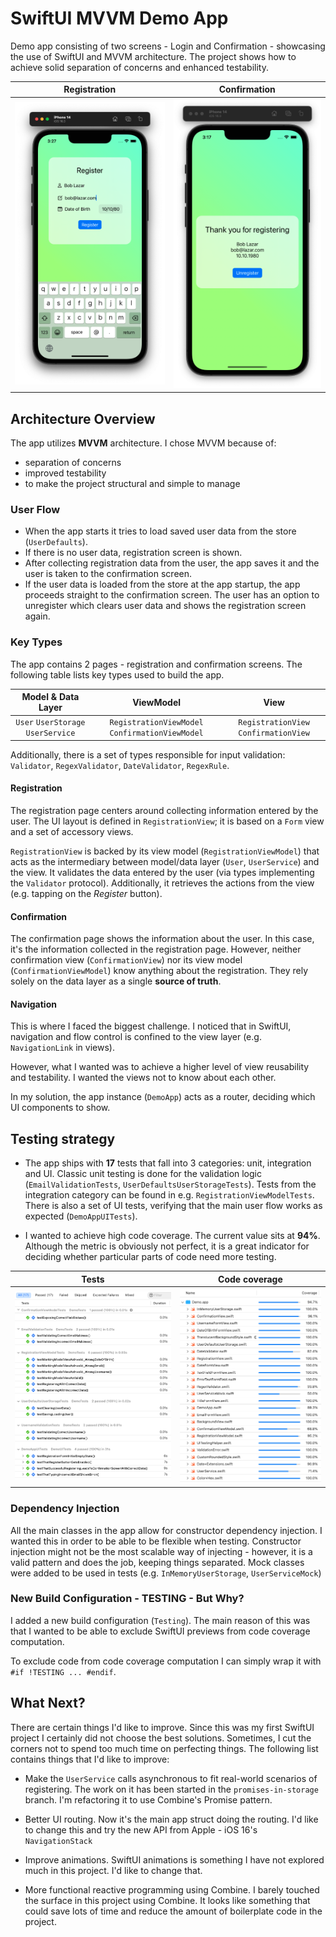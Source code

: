 # SwiftUI MVVM Demo App

Demo app consisting of two screens - Login and Confirmation - showcasing the use of SwiftUI and MVVM architecture. The project shows how to achieve solid separation of concerns and enhanced testability.

Registration | Confirmation
:-:|:-:
![](ReadmeAssets/preview_registration.png) | ![](ReadmeAssets/preview_confirmation.png) 

## Architecture Overview

The app utilizes **MVVM** architecture. I chose MVVM because of:

- separation of concerns
- improved testability
- to make the project structural and simple to manage

### User Flow

- When the app starts it tries to load saved user data from the store (`UserDefaults`).
- If there is no user data, registration screen is shown.
- After collecting registration data from the user, the app saves it and the user is taken to the confirmation screen.
- If the user data is loaded from the store at the app startup, the app proceeds straight to the confirmation screen. The user has an option to unregister which clears user data and shows the registration screen again.  

### Key Types

The app contains 2 pages - registration and confirmation screens. The following table lists key types used to build the app.

Model & Data Layer | ViewModel | View |
:-:|:-:|:----:
`User` `UserStorage` `UserService` | `RegistrationViewModel` `ConfirmationViewModel` | `RegistrationView` `ConfirmationView` |

Additionally, there is a set of types responsible for input validation: `Validator`, `RegexValidator`, `DateValidator`, `RegexRule`.

#### Registration

The registration page centers around collecting information entered by the user. The UI layout is defined in `RegistrationView`; it is based on a `Form` view and a set of accessory views.

`RegistrationView` is backed by its view model (`RegistrationViewModel`) that acts as the intermediary between model/data layer (`User`, `UserService`) and the view. It validates the data entered by the user (via types implementing the `Validator` protocol). Additionally, it retrieves the actions from the view (e.g. tapping on the *Register* button).

#### Confirmation

The confirmation page shows the information about the user. In this case, it's the information collected in the registration page. However, neither confirmation view (`ConfirmationView`) nor its view model (`ConfirmationViewModel`) know anything about the registration. They rely solely on the data layer as a single **source of truth**.

#### Navigation

This is where I faced the biggest challenge. I noticed that in SwiftUI, navigation and flow control is confined to the view layer (e.g. `NavigationLink` in views).

However, what I wanted was to achieve a higher level of view reusability and testability. I wanted the views not to know about each other.

In my solution, the app instance (`DemoApp`) acts as a router, deciding which UI components to show.

## Testing strategy

- The app ships with **17** tests that fall into 3 categories: unit, integration and UI. Classic unit testing is done for the validation logic (`EmailValidationTests`, `UserDefaultsUserStorageTests`). Tests from the integration category can be found in e.g. `RegistrationViewModelTests`. There is also a set of UI tests, verifying that the main user flow works as expected (`DemoAppUITests`).

- I wanted to achieve high code coverage. The current value sits at **94%**. Although the metric is obviously not perfect,  it is a great indicator for deciding whether particular parts of code need more testing.

Tests | Code coverage
:-:|:-:
![](ReadmeAssets/test_list.png) | ![](ReadmeAssets/code_coverage.png) 

### Dependency Injection

All the main classes in the app allow for constructor dependency injection. I wanted this in order to be able to be flexible when testing. Constructor injection might not be the most scalable way of injecting - however, it is a valid pattern and does the job, keeping things separated. Mock classes were added to be used in tests (e.g. `InMemoryUserStorage`, `UserServiceMock`)

### New Build Configuration - TESTING - But Why?

I added a new build configuration (`Testing`). The main reason of this was that I wanted to be able to exclude SwiftUI previews from code coverage computation. 

To exclude code from code coverage computation I can simply wrap it with `#if !TESTING ... #endif`.

## What Next?

There are certain things I'd like to improve. Since this was my first SwiftUI project I certainly did not choose the best solutions. Sometimes, I cut the corners not to spend too much time on perfecting things. The following list contains things that I'd like to improve:

- Make the `UserService` calls asynchronous to fit real-world scenarios of registering. The work on it has been started in the `promises-in-storage` branch. I'm refactoring it to use Combine's Promise pattern.

- Better UI routing. Now it's the main app struct doing the routing. I'd like to change this and try the new API from Apple - iOS 16's `NavigationStack`

- Improve animations. SwiftUI animations is something I have not explored much in this project. I'd like to change that.

- More functional reactive programming using Combine. I barely touched the surface in this project using Combine. It looks like something that could save lots of time and reduce the amount of boilerplate code in the project.
